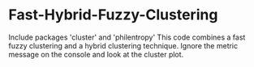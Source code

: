 # Fast-Hybrid-Fuzzy-Clustering

Include packages 'cluster' and 'philentropy'
This code combines a fast fuzzy clustering and a hybrid clustering technique.
Ignore the metric message  on the console and look at the cluster plot.
